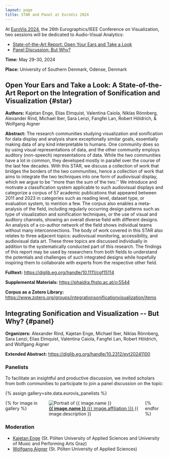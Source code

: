 ```yaml
---
layout: page
title: STAR and Panel at EuroVis 2024
---
```


At [EuroVis 2024](https://event.sdu.dk/eurovis/programme),
the 26th Eurographics/IEEE Conference on Visualization, two sessions will be dedicated to Audio-Visual Analytics:

* [State-of-the-Art Report: Open Your Ears and Take a Look](#star)
* [Panel Discussion: But Why?](#panel)

**Time:** May 29-30, 2024

**Place:** University of Southern Denmark, Odense, Denmark

## Open Your Ears and Take a Look: A State-of-the-Art Report on the Integration of Sonification and Visualization {#star}

**Authors:**
Kajetan Enge, Elias Elmquist, Valentina Caiola, Niklas Rönnberg, Alexander Rind, Michael Iber, Sara Lenzi, Fangfei Lan, Robert Höldrich, & Wolfgang Aigner

**Abstract:**
The research communities studying visualization and sonification for data display and analysis share exceptionally similar goals, essentially making data of any kind interpretable to humans. One community does so by using visual representations of data, and the other community employs auditory (non-speech) representations of data. While the two communities have a lot in common, they developed mostly in parallel over the course of the last few decades. With this STAR, we discuss a collection of work that bridges the borders of the two communities, hence a collection of work that aims to integrate the two techniques into one form of audiovisual display, which we argue to be ''more than the sum of the two.'' We introduce and motivate a classification system applicable to such audiovisual displays and categorize a corpus of 57 academic publications that appeared between 2011 and 2023 in categories such as reading level, dataset type, or evaluation system, to mention a few. The corpus also enables a meta-analysis of the field, including regularly occurring design patterns such as type of visualization and sonification techniques, or the use of visual and auditory channels, showing an overall diverse field with different designs. An analysis of a co-author network of the field shows individual teams without many interconnections. The body of work covered in this STAR also relates to three adjacent topics: audiovisual monitoring, accessibility, and audiovisual data art. These three topics are discussed individually in addition to the systematically conducted part of this research. The findings of this report may be used by researchers from both fields to understand the potentials and challenges of such integrated designs while hopefully inspiring them to collaborate with experts from the respective other field.

**Fulltext:**
<https://diglib.eg.org/handle/10.1111/cgf15114>

**Supplemental Materials:**
<https://phaidra.fhstp.ac.at/o:5544>

**Corpus as a Zotero Library:**
<https://www.zotero.org/groups/integrationsonificationvisualization/items>


## Integrating Sonification and Visualization -- But Why? {#panel}

**Organizers:**
 Alexander Rind, Kajetan Enge, Michael Iber, Niklas Rönnberg, Sara Lenzi, Elias Elmquist, Valentina Caiola, Fangfei Lan, Robert Höldrich, and Wolfgang Aigner

**Extended Abstract:**
<https://diglib.eg.org/handle/10.2312/evt20241100>

### Panelists

To facilitate an insightful and productive discussion, we invited scholars from both communities to participate to join a panel discussion on the topic:

{% assign gallery=site.data.eurovis_panelists %}
<div class="columns is-multiline">
{% for image in gallery %}
<div class="column is-3-desktop is-6-tablet">
    <div class="card">
        <div class="card-image">
          <img src="{{ image.link }}" alt="Portrait of {{ image.name }}">
        </div>
        <div class="card-content">
            <div class="content">
              <a href="{{ image.url }}">
                <b>{{ image.name }}</b> ({{ image.affiliation }})
              </a>
                {{ image.description  }}
            </div>
        </div>
    </div>
</div>
{% endfor %}
</div>

### Moderation
* [Kajetan Enge](https://icmt.fhstp.ac.at/en/team/kajetan-enge)
(St. Pölten University of Applied Sciences
and University of Music and Performing Arts Graz)
* [Wolfgang Aigner](https://icmt.fhstp.ac.at/en/team/wolfgang-aigner)
(St. Pölten University of Applied Sciences)
